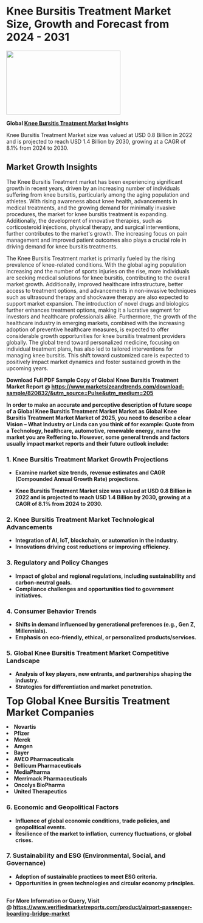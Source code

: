 <H1>Knee Bursitis Treatment Market Size, Growth and Forecast from 2024 - 2031</H1><img class="aligncenter size-medium wp-image-584254" src="https://thirdeyenews.in/wp-content/uploads/2024/09/Global-Market-Research-300x168.jpeg" alt="" width="300" height="168" /><p><strong>Global&nbsp;<a href="https://www.marketsizeandtrends.com/download-sample/820832/&amp;utm_source=Pulse&amp;utm_medium=205">Knee Bursitis Treatment Market</a> Insights</strong></p><p>Knee Bursitis Treatment Market size was valued at USD 0.8 Billion in 2022 and is projected to reach USD 1.4 Billion by 2030, growing at a CAGR of 8.1% from 2024 to 2030.</p><p><h2>Market Growth Insights</h2> <p>The Knee Bursitis Treatment market has been experiencing significant growth in recent years, driven by an increasing number of individuals suffering from knee bursitis, particularly among the aging population and athletes. With rising awareness about knee health, advancements in medical treatments, and the growing demand for minimally invasive procedures, the market for knee bursitis treatment is expanding. Additionally, the development of innovative therapies, such as corticosteroid injections, physical therapy, and surgical interventions, further contributes to the market's growth. The increasing focus on pain management and improved patient outcomes also plays a crucial role in driving demand for knee bursitis treatments.</p> <p><strong></strong></p> <p>The Knee Bursitis Treatment market is primarily fueled by the rising prevalence of knee-related conditions. With the global aging population increasing and the number of sports injuries on the rise, more individuals are seeking medical solutions for knee bursitis, contributing to the overall market growth. Additionally, improved healthcare infrastructure, better access to treatment options, and advancements in non-invasive techniques such as ultrasound therapy and shockwave therapy are also expected to support market expansion. The introduction of novel drugs and biologics further enhances treatment options, making it a lucrative segment for investors and healthcare professionals alike. Furthermore, the growth of the healthcare industry in emerging markets, combined with the increasing adoption of preventive healthcare measures, is expected to offer considerable growth opportunities for knee bursitis treatment providers globally. The global trend toward personalized medicine, focusing on individual treatment plans, has also led to tailored interventions for managing knee bursitis. This shift toward customized care is expected to positively impact market dynamics and foster sustained growth in the upcoming years.</p> <p><strong></p><p><span class=""><strong>Download Full PDF Sample Copy of Global Knee Bursitis Treatment Market Report</strong> @ <a href="https://www.marketsizeandtrends.com/download-sample/820832/&amp;utm_source=Pulse&amp;utm_medium=205" target="_blank">https://www.marketsizeandtrends.com/download-sample/820832/&amp;utm_source=Pulse&amp;utm_medium=205</a></span></p><p>In order to make an accurate and perceptive description of future scope of a Global&nbsp;Knee Bursitis Treatment Market Market as Global&nbsp;Knee Bursitis Treatment Market Market of 2025, you need to describe a clear Vision &ndash; What Industry or Linda can you think of for example: Quote from a Technology, healthcare, automotive, renewable energy, name the market you are Reffering to. However, some general trends and factors usually impact market reports and their future outlook include:</p><h3>1.&nbsp;<strong>Knee Bursitis Treatment Market Growth Projections</strong></h3><ul><li>Examine market size trends, revenue estimates and CAGR (Compounded Annual Growth Rate) projections.</li><li><p>Knee Bursitis Treatment Market size was valued at USD 0.8 Billion in 2022 and is projected to reach USD 1.4 Billion by 2030, growing at a CAGR of 8.1% from 2024 to 2030.</p></li></ul><h3>2.&nbsp;<strong>Knee Bursitis Treatment Market Technological Advancements</strong></h3><ul><li>Integration of AI, IoT, blockchain, or automation in the industry.</li><li>Innovations driving cost reductions or improving efficiency.</li></ul><h3>3.&nbsp;<strong>Regulatory and Policy Changes</strong></h3><ul><li>Impact of global and regional regulations, including sustainability and carbon-neutral goals.</li><li>Compliance challenges and opportunities tied to government initiatives.</li></ul><h3>4.&nbsp;<strong>Consumer Behavior Trends</strong></h3><ul><li>Shifts in demand influenced by generational preferences (e.g., Gen Z, Millennials).</li><li>Emphasis on eco-friendly, ethical, or personalized products/services.</li></ul><h3>5.&nbsp;<strong>Global Knee Bursitis Treatment Market Competitive Landscape</strong></h3><ul><li>Analysis of key players, new entrants, and partnerships shaping the industry.</li><li>Strategies for differentiation and market penetration.</li></ul><p data-pm-slice="1 1 []"><span style="color: inherit; font-family: inherit; font-size: 25px;">Top Global Knee Bursitis Treatment Market Companies</span></p><div class="" data-test-id=""><p><li>Novartis</li><li> Pfizer</li><li> Merck</li><li> Amgen</li><li> Bayer</li><li> AVEO Pharmaceuticals</li><li> Bellicum Pharmaceuticals</li><li> MediaPharma</li><li> Merrimack Pharmaceuticals</li><li> Oncolys BioPharma</li><li> United Therapeutics</li></p></div><h3>6.&nbsp;<strong>Economic and Geopolitical Factors</strong></h3><ul><li>Influence of global economic conditions, trade policies, and geopolitical events.</li><li>Resilience of the market to inflation, currency fluctuations, or global crises.</li></ul><h3>7.&nbsp;<strong>Sustainability and ESG (Environmental, Social, and Governance)</strong></h3><ul><li>Adoption of sustainable practices to meet ESG criteria.</li><li>Opportunities in green technologies and circular economy principles.</li></ul><h2><strong style="font-size: 14px;">For More Information or Query, Visit @&nbsp;</strong><a style="background-color: #ffffff; font-size: 14px;" href="https://www.marketsizeandtrends.com/report/knee-bursitis-treatment-market/" target="_blank">https://www.verifiedmarketreports.com/product/airport-passenger-boarding-bridge-market</a></h2>
